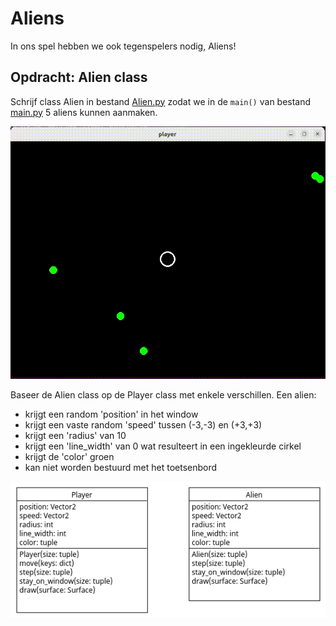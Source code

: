 # Aliens

In ons spel hebben we ook tegenspelers nodig, Aliens! 

## Opdracht: Alien class

Schrijf class Alien in bestand [Alien.py](Alien.py) zodat we in de
`main()` van bestand [main.py](main.py) 5 aliens kunnen aanmaken.

![aliens.gif](aliens.gif)

Baseer de Alien class op de Player class met enkele
verschillen. Een alien: 

- krijgt een random 'position' in het window
- krijgt een vaste random 'speed' tussen (-3,-3) en (+3,+3)
- krijgt een 'radius' van 10
- krijgt een 'line_width' van 0 wat resulteert in een ingekleurde cirkel
- krijgt de 'color' groen
- kan niet worden bestuurd met het toetsenbord

![Alien.png](Alien.png)
